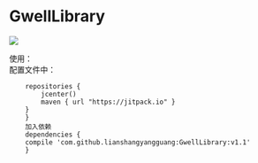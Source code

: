 # GwellLibrary
[![](https://jitpack.io/v/lianshangyangguang/gwellview.svg)](https://jitpack.io/#lianshangyangguang/GwellLibrary)   

使用：<br>
配置文件中：  
``` allprojects {
    repositories {
        jcenter()
        maven { url "https://jitpack.io" }
    }
    }                                          
    加入依赖
    dependencies {
    compile 'com.github.lianshangyangguang:GwellLibrary:v1.1'
    }
